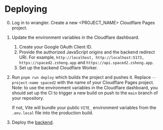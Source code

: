 # Deploying

0. Log in to wrangler. Create a new <PROJECT_NAME> Cloudflare Pages project.

1. Update the environment variables in the Cloudflare dashboard.

    1. Create your Google OAuth Client ID.
    2. Provide the authorized JavaScript origins and the backend redirect URI. For example, `http://localhost, http://localhost:5173, https://spaced2.zsheng.app` and `https://api.spaced2.zsheng.app`.
    3. Set up the backend Cloudflare Worker.

2. Run `pnpm run deploy` which builds the project and pushes it. Replace `--project-name spaced2` with the name of your Cloudflare Pages project.
   Note: to use the environment variables in the Cloudflare dashboard, you should set up the CI to trigger a new build on push to the `main` branch of your repository.

   If not, Vite will bundle your public `VITE_` environment variables from
   the `.env.local` file into the production build.

3. Deploy the [backend](https://github.com/zsh-eng/spaced-backend).

